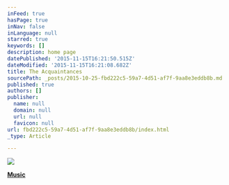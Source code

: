 ```yaml
---
inFeed: true
hasPage: true
inNav: false
inLanguage: null
starred: true
keywords: []
description: home page
datePublished: '2015-11-15T16:21:50.515Z'
dateModified: '2015-11-15T16:21:08.682Z'
title: The Acquaintances
sourcePath: _posts/2015-10-25-fbd222c5-59a7-4d51-af7f-9aa8e3eddb8b.md
published: true
authors: []
publisher:
  name: null
  domain: null
  url: null
  favicon: null
url: fbd222c5-59a7-4d51-af7f-9aa8e3eddb8b/index.html
_type: Article

---
```

![](https://the-grid-user-content.s3-us-west-2.amazonaws.com/d4953130-e548-4a49-81e7-65468730d951.jpg)

[**Music**][0]

[0]: www.google.com